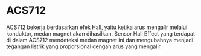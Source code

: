 # ACS712
ACS712 bekerja berdasarkan efek Hall, yaitu ketika arus mengalir melalui konduktor, medan magnet akan dihasilkan. Sensor Hall Effect yang terdapat di dalam ACS712 mendeteksi medan magnet ini dan mengubahnya menjadi tegangan listrik yang proporsional dengan arus yang mengalir.
